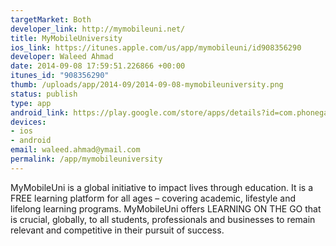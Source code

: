 ```yaml
--- 
targetMarket: Both
developer_link: http://mymobileuni.net/
title: MyMobileUniversity
ios_link: https://itunes.apple.com/us/app/mymobileuni/id908356290
developer: Waleed Ahmad
date: 2014-09-08 17:59:51.226866 +00:00
itunes_id: "908356290"
thumb: /uploads/app/2014-09/2014-09-08-mymobileuniversity.png
status: publish
type: app
android_link: https://play.google.com/store/apps/details?id=com.phonegap.mymobileuni&hl=en
devices: 
- ios
- android
email: waleed.ahmad@ymail.com
permalink: /app/mymobileuniversity
---
```


MyMobileUni is a global initiative to impact lives through education.
It is a FREE learning platform for all ages – covering academic, lifestyle and lifelong learning programs.
MyMobileUni offers LEARNING ON THE GO that is crucial, globally, to all students, professionals and businesses to remain relevant and competitive in their pursuit of success.
